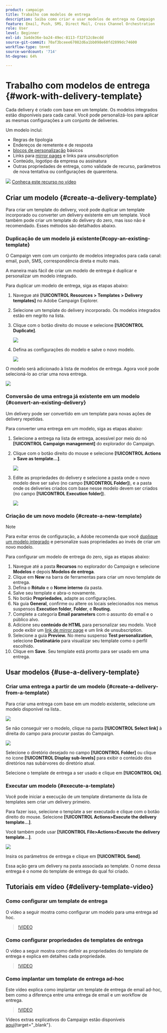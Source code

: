 ```yaml
---
product: campaign
title: Trabalho com modelos de entrega
description: Saiba como criar e usar modelos de entrega no Campaign
feature: Email, Push, SMS, Direct Mail, Cross Channel Orchestration
role: User
level: Beginner
exl-id: 3a4de36e-ba24-49ec-8113-f32f12c8ecdd
source-git-commit: 70af3bceee67082d6a1bb098e60fd2899dc74600
workflow-type: tm+mt
source-wordcount: '714'
ht-degree: 64%

---
```


# Trabalho com modelos de entrega {#work-with-delivery-template}

Cada delivery é criado com base em um template. Os modelos integrados estão disponíveis para cada canal. Você pode personalizá-los para aplicar as mesmas configurações a um conjunto de deliveries.

Um modelo inclui:

* Regras de tipologia
* Endereços de remetente e de resposta
* [blocos de personalização](../send/personalization-blocks.md) básicos
* Links para [mirror pages](../send/mirror-page.md) e links para unsubscription
* Conteúdo, logotipo da empresa ou assinatura
* Outras propriedades de entrega, como validade de recurso, parâmetros de nova tentativa ou configurações de quarentena.

![](assets/do-not-localize/how-to-video.png) [Conheça este recurso no vídeo](#delivery-template-video)

## Criar um modelo {#create-a-delivery-template}

Para criar um template do delivery, você pode duplicar um template incorporado ou converter um delivery existente em um template. Você também pode criar um template do delivery do zero, mas isso não é recomendado. Esses métodos são detalhados abaixo.

### Duplicação de um modelo já existente{#copy-an-existing-template}

O Campaign vem com um conjunto de modelos integrados para cada canal: email, push, SMS, correspondência direta e muito mais.

A maneira mais fácil de criar um modelo de entrega é duplicar e personalizar um modelo integrado.

Para duplicar um modelo de entrega, siga as etapas abaixo:

1. Navegue até **[!UICONTROL Resources > Templates > Delivery templates]** no Adobe Campaign Explorer.
1. Selecione um template do delivery incorporado. Os modelos integrados estão em negrito na lista.
1. Clique com o botão direito do mouse e selecione **[!UICONTROL Duplicate]**.

   ![](assets/duplicate-built-in-template.png)

1. Defina as configurações do modelo e salve o novo modelo.

   ![](assets/delivery-template-new.png)

O modelo será adicionado à lista de modelos de entrega. Agora você pode selecioná-lo ao criar uma nova entrega.

![](assets/select-the-new-template.png)

### Conversão de uma entrega já existente em um modelo {#convert-an-existing-delivery}

Um delivery pode ser convertido em um template para novas ações de delivery repetidas.

Para converter uma entrega em um modelo, siga as etapas abaixo:

1. Selecione a entrega na lista de entrega, acessível por meio do nó **[!UICONTROL Campaign management]** do explorador do Campaign.

1. Clique com o botão direito do mouse e selecione **[!UICONTROL Actions > Save as template...]**.

   ![](assets/save-as-template.png)

1. Edite as propriedades do delivery e selecione a pasta onde o novo modelo deve ser salvo (no campo **[!UICONTROL Folder]**), e a pasta onde os deliveries criados com base nesse modelo devem ser criados (no campo **[!UICONTROL Execution folder]**).

   ![](assets/template-select-folders.png)

### Criação de um novo modelo {#create-a-new-template}

>[!NOTE]
>
>Para evitar erros de configuração, a Adobe recomenda que você [duplique um modelo integrado](#copy-an-existing-template) e personalize suas propriedades ao invés de criar um novo modelo.

Para configurar um modelo de entrega do zero, siga as etapas abaixo:

1. Navegue até a pasta **Recursos** no explorador do Campaign e selecione **Modelos** e depois **Modelos de entrega**.
1. Clique em **New** na barra de ferramentas para criar um novo template de entrega.
1. Defina o **Rótulo** e o **Nome interno** da pasta.
1. Salve seu template e abra-o novamente.
1. No botão **Propriedades**, adapte as configurações.
1. Na guia **General**, confirme ou altere os locais selecionados nos menus suspensos **Execution folder**, **Folder**, e **Routing.**
1. Complete a categoria **Email parameters** com o assunto do email e o público alvo.
1. Adicione seu **conteúdo de HTML** para personalizar seu modelo. Você pode exibir um [link de mirror page](../send/mirror-page.md) e um link de unsubscription.
1. Selecione a guia **Preview.** No menu suspenso **Test personalization**, selecione **Destinatário** para visualizar seu template como o perfil escolhido.
1. Clique em **Save**. Seu template está pronto para ser usado em uma entrega.


## Usar modelos {#use-a-delivery-template}

### Criar uma entrega a partir de um modelo {#create-a-delivery-from-a-template}

Para criar uma entrega com base em um modelo existente, selecione um modelo disponível na lista..

![](assets/select-the-new-template.png)

Se não conseguir ver o modelo, clique na pasta **[!UICONTROL Select link]** à direita do campo para procurar pastas do Campaign.

![](assets/browse-templates.png)

Selecione o diretório desejado no campo **[!UICONTROL Folder]** ou clique no ícone **[!UICONTROL Display sub-levels]** para exibir o conteúdo dos diretórios nas subárvores do diretório atual.

Selecione o template de entrega a ser usado e clique em **[!UICONTROL Ok]**.

### Executar um modelo {#execute-a-template}

Você pode iniciar a execução de um template diretamente da lista de templates sem criar um delivery primeiro.

Para fazer isso, selecione o template a ser executado e clique com o botão direito do mouse. Selecione **[!UICONTROL Actions>Execute the delivery template...]**.

Você também pode usar **[!UICONTROL File>Actions>Execute the delivery template...]**.

![](assets/execute-delivery-template.png)

Insira os parâmetros de entrega e clique em **[!UICONTROL Send]**.

Essa ação gera um delivery na pasta associada ao template. O nome dessa entrega é o nome do template de entrega do qual foi criado.


## Tutoriais em vídeo {#delivery-template-video}

### Como configurar um template de entrega

O vídeo a seguir mostra como configurar um modelo para uma entrega ad hoc.

>[!VIDEO](https://video.tv.adobe.com/v/342082?quality=12)

### Como configurar propriedades de templates de entrega

O vídeo a seguir mostra como definir as propriedades do template de entrega e explica em detalhes cada propriedade.

>[!VIDEO](https://video.tv.adobe.com/v/338969?quality=12)

### Como implantar um template de entrega ad-hoc

Este vídeo explica como implantar um template de entrega de email ad-hoc, bem como a diferença entre uma entrega de email e um workflow de entrega.

>[!VIDEO](https://video.tv.adobe.com/v/338965?quality=12)

Vídeos extras explicativos do Campaign estão disponíveis [aqui](https://experienceleague.adobe.com/docs/campaign-learn/tutorials/getting-started/introduction-to-adobe-campaign.html){target="_blank"}.
